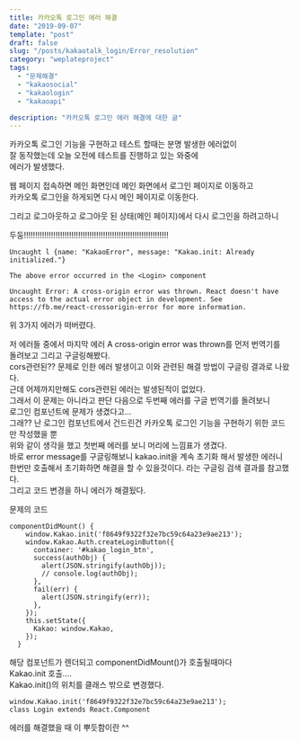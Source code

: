 ```yaml
---
title: 카카오톡 로그인 에러 해결
date: "2019-09-07"
template: "post"
draft: false
slug: "/posts/kakaotalk_login/Error_resolution"
category: "weplateproject"
tags:
  - "문제해결"
  - "kakaosocial"
  - "kakaologin"
  - "kakaoapi"

description: "카카오톡 로그인 에러 해결에 대한 글"
---
```


카카오톡 로그인 기능을 구현하고 테스트 할때는 분명 발생한 에러없이  
잘 동작했는데 오늘 오전에 테스트를 진행하고 있는 와중에  
에러가 발생했다.

웹 페이지 접속하면 메인 화면인데 메인 화면에서 로그인 페이지로 이동하고  
카카오톡 로그인을 하게되면 다시 메인 페이지로 이동한다.

그리고 로그아웃하고 로그아웃 된 상태(메인 페이지)에서 다시 로그인을 하려고하니

두둥!!!!!!!!!!!!!!!!!!!!!!!!!!!!!!!!!!!!!!!!!!!!!!!!!!!!!!!!!!!!!!!!

```
Uncaught l {name: "KakaoError", message: "Kakao.init: Already initialized."}
```

```
The above error occurred in the <Login> component
```

```
Uncaught Error: A cross-origin error was thrown. React doesn't have access to the actual error object in development. See https://fb.me/react-crossorigin-error for more information.
```

위 3가지 에러가 떠버렸다.

저 에러들 중에서 마지막 에러 A cross-origin error was thrown를 먼저 번역기를  
돌려보고 그리고 구글링해봤다.  
cors관련된?? 문제로 인한 에러 발생이고 이와 관련된 해결 방법이 구글링 결과로 나왔다.  
근데 어제까지만해도 cors관련된 에러는 발생된적이 없었다.  
그래서 이 문제는 아니라고 판단 다음으로 두번째 에러를 구글 번역기를 돌려보니  
로그인 컴포넌트에 문제가 생겼다고...  
그래?? 난 로그인 컴포넌트에서 건드린건 카카오톡 로그인 기능을 구현하기 위한 코드만 작성했을 뿐  
위와 같이 생각을 했고 첫번째 에러를 보니 머리에 느낌표가 생겼다.  
바로 error message를 구글링해보니 kakao.init을 계속 초기화 해서 발생한 에러니  
한번만 호출해서 초기화하면 해결을 할 수 있을것이다. 라는 구글링 검색 결과를 참고했다.  
그리고 코드 변경을 하니 에러가 해결됬다.

문제의 코드

```
componentDidMount() {
    window.Kakao.init('f8649f9322f32e7bc59c64a23e9ae213');
    window.Kakao.Auth.createLoginButton({
      container: '#kakao_login_btn',
      success(authObj) {
        alert(JSON.stringify(authObj));
        // console.log(authObj);
      },
      fail(err) {
        alert(JSON.stringify(err));
      },
    });
    this.setState({
      Kakao: window.Kakao,
    });
  }
```

해당 컴포넌트가 렌더되고 componentDidMount()가 호출될때마다  
Kakao.init 호출....  
Kakao.init()의 위치를 클래스 밖으로 변경했다.

```
window.Kakao.init('f8649f9322f32e7bc59c64a23e9ae213');
class Login extends React.Component
```

에러를 해결했을 때 이 뿌듯함이란 ^^
